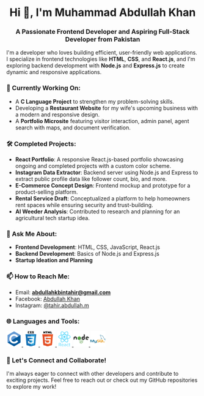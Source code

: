 <h1 align="center">Hi 👋, I'm Muhammad Abdullah Khan</h1>
<h3 align="center">A Passionate Frontend Developer and Aspiring Full-Stack Developer from Pakistan</h3>

I'm a developer who loves building efficient, user-friendly web applications. I specialize in frontend technologies like **HTML**, **CSS**, and **React.js**, and I'm exploring backend development with **Node.js** and **Express.js** to create dynamic and responsive applications. 

### 🔭 Currently Working On:
- A **C Language Project** to strengthen my problem-solving skills.  
- Developing a **Restaurant Website** for my wife's upcoming business with a modern and responsive design.  
- A **Portfolio Microsite** featuring visitor interaction, admin panel, agent search with maps, and document verification.

### 🛠️ Completed Projects:
- **React Portfolio**: A responsive React.js-based portfolio showcasing ongoing and completed projects with a custom color scheme.
- **Instagram Data Extractor**: Backend server using Node.js and Express to extract public profile data like follower count, bio, and more.
- **E-Commerce Concept Design**: Frontend mockup and prototype for a product-selling platform.
- **Rental Service Draft**: Conceptualized a platform to help homeowners rent spaces while ensuring security and trust-building.
- **AI Weeder Analysis**: Contributed to research and planning for an agricultural tech startup idea.  

### 💬 Ask Me About:
- **Frontend Development**: HTML, CSS, JavaScript, React.js  
- **Backend Development**: Basics of Node.js and Express.js  
- **Startup Ideation and Planning**  

### 📫 How to Reach Me:
- Email: **abdullahkbintahir@gmail.com**  
- Facebook: [Abdullah Khan](https://fb.com/abdullah9094)  
- Instagram: [@tahir.abdullah.m](https://instagram.com/tahir.abdullah.m)

### 🌐 Languages and Tools:
<p align="left"> 
  <a href="https://www.cprogramming.com/" target="_blank" rel="noreferrer"> 
    <img src="https://raw.githubusercontent.com/devicons/devicon/master/icons/c/c-original.svg" alt="C" width="40" height="40"/> 
  </a> 
  <a href="https://www.w3schools.com/css/" target="_blank" rel="noreferrer"> 
    <img src="https://raw.githubusercontent.com/devicons/devicon/master/icons/css3/css3-original-wordmark.svg" alt="CSS3" width="40" height="40"/> 
  </a> 
  <a href="https://www.w3.org/html/" target="_blank" rel="noreferrer"> 
    <img src="https://raw.githubusercontent.com/devicons/devicon/master/icons/html5/html5-original-wordmark.svg" alt="HTML5" width="40" height="40"/> 
  </a> 
  <a href="https://reactjs.org/" target="_blank" rel="noreferrer"> 
    <img src="https://raw.githubusercontent.com/devicons/devicon/master/icons/react/react-original-wordmark.svg" alt="React" width="40" height="40"/> 
  </a> 
  <a href="https://nodejs.org/" target="_blank" rel="noreferrer"> 
    <img src="https://raw.githubusercontent.com/devicons/devicon/master/icons/nodejs/nodejs-original-wordmark.svg" alt="Node.js" width="40" height="40"/> 
  </a> 
  <a href="https://www.mysql.com/" target="_blank" rel="noreferrer"> 
    <img src="https://raw.githubusercontent.com/devicons/devicon/master/icons/mysql/mysql-original-wordmark.svg" alt="MySQL" width="40" height="40"/> 
  </a>
</p>

### 🌟 Let's Connect and Collaborate!
I'm always eager to connect with other developers and contribute to exciting projects. Feel free to reach out or check out my GitHub repositories to explore my work!
